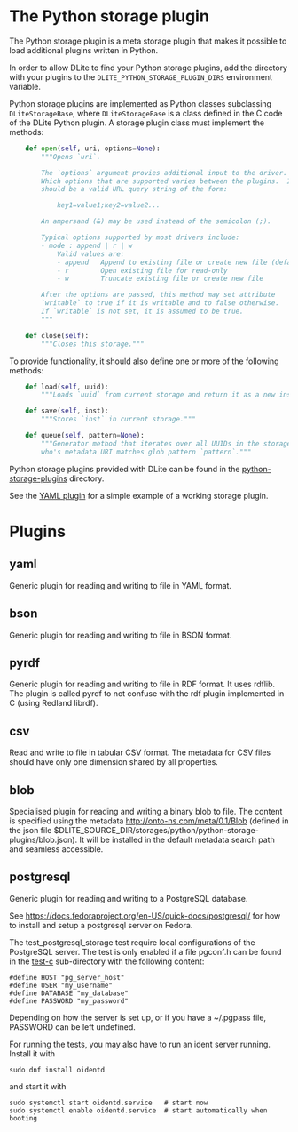 The Python storage plugin
=========================
The Python storage plugin is a meta storage plugin that makes it
possible to load additional plugins written in Python.

In order to allow DLite to find your Python storage plugins, add the
directory with your plugins to the `DLITE_PYTHON_STORAGE_PLUGIN_DIRS`
environment variable.

Python storage plugins are implemented as Python classes subclassing
`DLiteStorageBase`, where `DLiteStorageBase` is a class defined in the
C code of the DLite Python plugin.  A storage plugin class must
implement the methods:

```python
    def open(self, uri, options=None):
        """Opens `uri`.

        The `options` argument provies additional input to the driver.
        Which options that are supported varies between the plugins.  It
        should be a valid URL query string of the form:

            key1=value1;key2=value2...

        An ampersand (&) may be used instead of the semicolon (;).

        Typical options supported by most drivers include:
        - mode : append | r | w
            Valid values are:
            - append   Append to existing file or create new file (default)
            - r        Open existing file for read-only
            - w        Truncate existing file or create new file

        After the options are passed, this method may set attribute
        `writable` to true if it is writable and to false otherwise.
        If `writable` is not set, it is assumed to be true.
        """

    def close(self):
        """Closes this storage."""
```

To provide functionality, it should also define one or more of the
following methods:

```python
    def load(self, uuid):
        """Loads `uuid` from current storage and return it as a new instance."""

    def save(self, inst):
        """Stores `inst` in current storage."""

    def queue(self, pattern=None):
        """Generator method that iterates over all UUIDs in the storage
        who's metadata URI matches glob pattern `pattern`."""
```

Python storage plugins provided with DLite can be found in the
[python-storage-plugins](python-storage-plugins/) directory.

See the [YAML plugin](python-storage-plugins/yaml_plugin.py) for a
simple example of a working storage plugin.



Plugins
=======

yaml
----
Generic plugin for reading and writing to file in YAML format.


bson
----
Generic plugin for reading and writing to file in BSON format.


pyrdf
-----
Generic plugin for reading and writing to file in RDF format.  It uses
rdflib. The plugin is called pyrdf to not confuse with the rdf plugin
implemented in C (using Redland librdf).


csv
---
Read and write to file in tabular CSV format.  The metadata for CSV
files should have only one dimension shared by all properties.


blob
----
Specialised plugin for reading and writing a binary blob to file.  The
content is specified using the metadata
http://onto-ns.com/meta/0.1/Blob (defined in the json file
$DLITE_SOURCE_DIR/storages/python/python-storage-plugins/blob.json). 
It will be installed in the default metadata search path and seamless
accessible.


postgresql
----------
Generic plugin for reading and writing to a PostgreSQL database.

See https://docs.fedoraproject.org/en-US/quick-docs/postgresql/ for how to
install and setup a postgresql server on Fedora.

The test_postgresql_storage test require local configurations of the
PostgreSQL server.  The test is only enabled if a file pgconf.h can be
found in the [test-c](test-c) sub-directory with the following content:

    #define HOST "pg_server_host"
    #define USER "my_username"
    #define DATABASE "my_database"
    #define PASSWORD "my_password"

Depending on how the server is set up, or if you have a ~/.pgpass
file, PASSWORD can be left undefined.

For running the tests, you may also have to run an ident server
running.  Install it with

    sudo dnf install oidentd

and start it with

    sudo systemctl start oidentd.service   # start now
    sudo systemctl enable oidentd.service  # start automatically when booting
